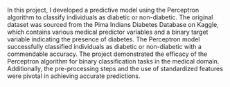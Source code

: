 In this project, I developed a predictive model using the Perceptron algorithm to classify individuals as diabetic or non-diabetic. The original dataset was sourced from the Pima Indians Diabetes Database on Kaggle, which contains various medical predictor variables and a binary target variable indicating the presence of diabetes.
The Perceptron model successfully classified individuals as diabetic or non-diabetic with a commendable accuracy. The project demonstrated the efficacy of the Perceptron algorithm for binary classification tasks in the medical domain. Additionally, the pre-processing steps and the use of standardized features were pivotal in achieving accurate predictions.

